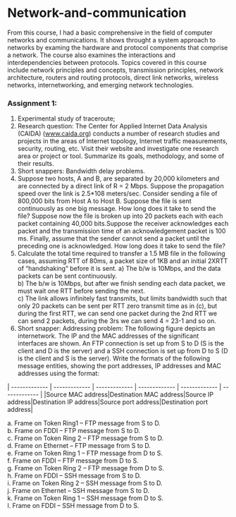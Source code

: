 # Network-and-communication
From this course, I had a basic comprehensive in the field of computer networks and communications. 
It shows throught a system approach to networks by examing the hardware and protocol components that comprise a network.
The course also examines the interactions and interdependencies between protocols. 
Topics covered in this course include network principles and concepts, transmission principles, network architecture, 
routers and routing protocols, direct link networks, wireless networks, internetworking, and emerging network technologies.

### Assignment 1: 
1. Experimental study of traceroute;
2. Research question: The Center for Applied Internet Data Analysis (CAIDA) (www.caida.org) conducts a number of research studies and projects in the areas of Internet topology, Internet traffic measurements, security, routing, etc. Visit their website and investigate one research area or project or tool. Summarize its goals, methodology, and some of their results.
3. Short snappers: Bandwidth delay problems.
4. Suppose two hosts, A and B, are separated by 20,000 kilometers and are connected by a direct link of R = 2 Mbps. Suppose the propagation speed over the link is 2.5*108 meters/sec. Consider sending a file of 800,000 bits from Host A to Host B. Suppose the file is sent continuously as one big message. How long does it take to send the file? Suppose now the file is broken up into 20 packets each with each packet containing 40,000 bits.Suppose the receiver acknowledges each packet and the transmission time of an acknowledgement packet is 100 ms. Finally, assume that the sender cannot send a packet until the preceding one is acknowledged. How long does it take to send the file?
5. Calculate the total time required to transfer a 1.5 MB file in the following cases, assuming RTT of 80ms, a packet size of 1KB and an initial 2XRTT of “handshaking” before it is sent.
a) The b/w is 10Mbps, and the data packets can be sent continuously.<br>
b) The b/w is 10Mbps, but after we finish sending each data packet, we must wait one RTT before sending the next. <br>
c) The link allows infinitely fast transmits, but limits bandwidth such that only 20 packets can be sent per RTT zero transmit time as in (c), but during the first RTT, we can send one packet during the 2nd RTT we can send 2 packets, during the 3rs we can send 4 = 23-1 and so on.<br>
6. Short snapper: Addressing problem: The following figure depicts an internetwork. The IP and the MAC addresses of the significant interfaces are shown. An FTP connection is set up from S to D (S is the client and D is the server) and a SSH connection is set up from D to S (D is the client and S is the server). Write the formats of the following message entities, showing the port addresses, IP addresses and MAC addresses using the format:

| ------------- | ------------- | ------------- | ------------- | ------------- | ------------- |
|Source MAC address|Destination MAC address|Source IP address|Destination IP address|Source port address|Destination port address|
 
   a. Frame on Token Ring1 – FTP message from S to D. <br>
   b. Frame on FDDI – FTP message from S to D. <br>
   c. Frame on Token Ring 2 – FTP message from S to D. <br>
   d. Frame on Ethernet – FTP message from S to D. <br>
   e. Frame on Token Ring 1 – FTP message from D to S. <br>
   f. Frame on FDDI – FTP message from D to S. <br>
   g. Frame on Token Ring 2 – FTP message from D to S. <br>
   h. Frame on FDDI – SSH message from S to D. <br>
   i. Frame on Token Ring 2 – SSH message from S to D. <br>
   j. Frame on Ethernet – SSH message from S to D. <br>
   k. Frame on Token Ring 1 – SSH message from D to S. <br>
   l. Frame on FDDI – SSH message from D to S. <br>


